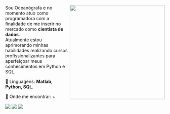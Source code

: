 <p align="right">
<img align="right" width="300" src="https://i.pinimg.com/originals/16/69/e5/1669e57761ccc67fa5e31a09a54764d0.gif" />

<p align="left"> 
  Sou Oceanógrafa e no momento atuo como programadora com a finalidade de me inserir no mercado como <strong>cientista de dados</strong>.<br> 
  Atualmente estou aprimorando minhas habilidades realizando cursos profissionalizantes para aperfeiçoar meus conhecimentos em Python e SQL.
</p>

<p align="left">
  🌷 Linguagens: <strong>Matlab, Python, SQL.</strong>
</p>

<p align="left">
  💌 Onde me encontrar: ⤵️
</p>
  
<p align="left">
  <a href="#" alt="gmail">
 <a href="https://mail.google.com/mail/u/biahabdon1@gmail.com" target-"_blank"><img src="https://img.shields.io/badge/-Gmail-FF0000?style=flat-square&labelColor=FF0000&logo=gmail&logoColor=white&link=https://mail.google.com/mail/u/biahabdon1@gmail.com" /></a>

  <a href="#" alt="linkedin">
  <a href="https://www.linkedin.com/in/beatriz-abdon/" target-"_blank"><img src="https://img.shields.io/badge/-Linkedin-0e76a8?style=flat-square&logo=Linkedin&logoColor=white&link=https://www.linkedin.com/in/beatriz-abdon/" /></a>

  <a href="#" alt="gmail">
    <a href="https://www.instagram.com/beatrizabdon/" target-"_blank"><img src="https://img.shields.io/badge/-Instagram-DF0174?style=flat-square&labelColor=DF0174&logo=instagram&logoColor=white&link=https://www.instagram.com/beatrizabdon/"/></a>
</p>  

